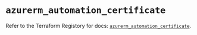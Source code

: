 # `azurerm_automation_certificate`

Refer to the Terraform Registory for docs: [`azurerm_automation_certificate`](https://registry.terraform.io/providers/hashicorp/azurerm/3.75.0/docs/resources/automation_certificate).
